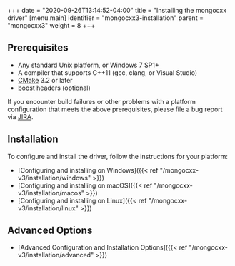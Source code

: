 +++
date = "2020-09-26T13:14:52-04:00"
title = "Installing the mongocxx driver"
[menu.main]
  identifier = "mongocxx3-installation"
  parent = "mongocxx3"
  weight = 8
+++

## Prerequisites

- Any standard Unix platform, or Windows 7 SP1+
- A compiler that supports C++11 (gcc, clang, or Visual Studio)
- [CMake](https://cmake.org) 3.2 or later
- [boost](https://www.boost.org) headers (optional)

If you encounter build failures or other problems with a platform configuration
that meets the above prerequisites, please file a bug report via
[JIRA](https://jira.mongodb.com/browse/CXX/).

## Installation

To configure and install the driver, follow the instructions for your platform:

* [Configuring and installing on Windows]({{< ref "/mongocxx-v3/installation/windows" >}})
* [Configuring and installing on macOS]({{< ref "/mongocxx-v3/installation/macos" >}})
* [Configuring and installing on Linux]({{< ref "/mongocxx-v3/installation/linux" >}})

## Advanced Options

* [Advanced Configuration and Installation Options]({{< ref "/mongocxx-v3/installation/advanced" >}})

